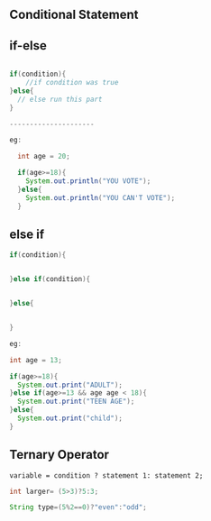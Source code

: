 ## Conditional Statement


## if-else

```java

if(condition){
    //if condition was true
}else{
  // else run this part
}

---------------------

eg:

  int age = 20;

  if(age>=18){
    System.out.println("YOU VOTE");
  }else{
    System.out.println("YOU CAN'T VOTE");
  }

```

## else if

```java
if(condition){


}else if(condition){


}else{


}

eg:

int age = 13;

if(age>=18){
  System.out.print("ADULT");
}else if(age>=13 && age age < 18){
  System.out.print("TEEN AGE");
}else{
  System.out.print("child");
}


```

## Ternary Operator

`variable = condition ? statement 1: statement 2;`
```java
int larger= (5>3)?5:3;

String type=(5%2==0)?"even":"odd";
```

